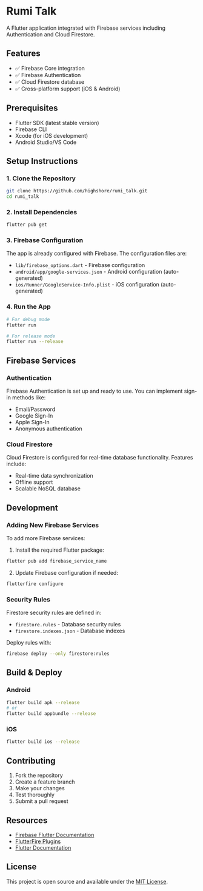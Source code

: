 # Rumi Talk

A Flutter application integrated with Firebase services including Authentication and Cloud Firestore.

## Features

- ✅ Firebase Core integration
- ✅ Firebase Authentication
- ✅ Cloud Firestore database
- ✅ Cross-platform support (iOS & Android)

## Prerequisites

- Flutter SDK (latest stable version)
- Firebase CLI
- Xcode (for iOS development)
- Android Studio/VS Code

## Setup Instructions

### 1. Clone the Repository

```bash
git clone https://github.com/highshore/rumi_talk.git
cd rumi_talk
```

### 2. Install Dependencies

```bash
flutter pub get
```

### 3. Firebase Configuration

The app is already configured with Firebase. The configuration files are:

- `lib/firebase_options.dart` - Firebase configuration
- `android/app/google-services.json` - Android configuration (auto-generated)
- `ios/Runner/GoogleService-Info.plist` - iOS configuration (auto-generated)

### 4. Run the App

```bash
# For debug mode
flutter run

# For release mode
flutter run --release
```

## Firebase Services

### Authentication
Firebase Authentication is set up and ready to use. You can implement sign-in methods like:
- Email/Password
- Google Sign-In
- Apple Sign-In
- Anonymous authentication

### Cloud Firestore
Cloud Firestore is configured for real-time database functionality. Features include:
- Real-time data synchronization
- Offline support
- Scalable NoSQL database

## Development

### Adding New Firebase Services

To add more Firebase services:

1. Install the required Flutter package:
```bash
flutter pub add firebase_service_name
```

2. Update Firebase configuration if needed:
```bash
flutterfire configure
```

### Security Rules

Firestore security rules are defined in:
- `firestore.rules` - Database security rules
- `firestore.indexes.json` - Database indexes

Deploy rules with:
```bash
firebase deploy --only firestore:rules
```

## Build & Deploy

### Android
```bash
flutter build apk --release
# or
flutter build appbundle --release
```

### iOS
```bash
flutter build ios --release
```

## Contributing

1. Fork the repository
2. Create a feature branch
3. Make your changes
4. Test thoroughly
5. Submit a pull request

## Resources

- [Firebase Flutter Documentation](https://firebase.google.com/docs/flutter/setup)
- [FlutterFire Plugins](https://firebase.flutter.dev/)
- [Flutter Documentation](https://docs.flutter.dev/)

## License

This project is open source and available under the [MIT License](LICENSE).
